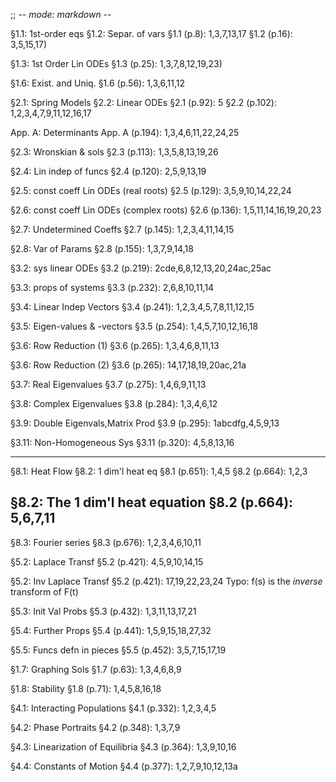 
;; -*- mode: markdown -*-


§1.1: 1st-order eqs §1.2: Separ. of vars
§1.1 (p.8): 1,3,7,13,17 §1.2 (p.16): 3,5,15,17)

§1.3: 1st Order Lin ODEs
§1.3 (p.25): 1,3,7,8,12,19,23)

§1.6: Exist. and Uniq.
§1.6 (p.56): 1,3,6,11,12

§2.1: Spring Models §2.2: Linear ODEs
§2.1 (p.92): 5 §2.2 (p.102): 1,2,3,4,7,9,11,12,16,17

App. A: Determinants
App. A (p.194): 1,3,4,6,11,22,24,25

§2.3: Wronskian & sols
§2.3 (p.113): 1,3,5,8,13,19,26

§2.4: Lin indep of funcs
§2.4 (p.120): 2,5,9,13,19

§2.5: const coeff Lin ODEs (real roots)
§2.5 (p.129): 3,5,9,10,14,22,24

§2.6: const coeff Lin ODEs (complex roots)
§2.6 (p.136): 1,5,11,14,16,19,20,23

§2.7: Undetermined Coeffs
§2.7 (p.145): 1,2,3,4,11,14,15
	 
§2.8: Var of Params
§2.8 (p.155): 1,3,7,9,14,18

§3.2: sys linear ODEs
§3.2 (p.219): 2cde,6,8,12,13,20,24ac,25ac
	 
§3.3: props of systems
§3.3 (p.232): 2,6,8,10,11,14

§3.4: Linear Indep Vectors
§3.4 (p.241): 1,2,3,4,5,7,8,11,12,15

§3.5: Eigen-values & -vectors
§3.5 (p.254): 1,4,5,7,10,12,16,18

§3.6: Row Reduction (1)
§3.6 (p.265): 1,3,4,6,8,11,13

§3.6: Row Reduction (2)
§3.6 (p.265): 14,17,18,19,20ac,21a

§3.7: Real Eigenvalues
§3.7 (p.275): 1,4,6,9,11,13
	 
§3.8: Complex Eigenvalues
§3.8 (p.284): 1,3,4,6,12
	 
§3.9: Double Eigenvals,Matrix Prod
§3.9 (p.295): 1abcdfg,4,5,9,13

§3.11: Non-Homogeneous Sys
§3.11 (p.320): 4,5,8,13,16


--------------------------------------------------------------------------------	 

§8.1: Heat Flow §8.2: 1 dim'l heat eq
§8.1 (p.651): 1,4,5 §8.2 (p.664): 1,2,3
	 
§8.2: The 1 dim'l heat equation
§8.2 (p.664): 5,6,7,11
--------------------------------------------------------------------------------	 	 


§8.3: Fourier series
§8.3 (p.676): 1,2,3,4,6,10,11
	 

§5.2: Laplace Transf
§5.2 (p.421): 4,5,9,10,14,15

§5.2: Inv Laplace Transf
§5.2 (p.421): 17,19,22,23,24 Typo: f(s) is the *inverse* transform of F(t)

§5.3: Init Val Probs
§5.3 (p.432): 1,3,11,13,17,21

§5.4: Further Props
§5.4 (p.441): 1,5,9,15,18,27,32

§5.5: Funcs defn in pieces
§5.5 (p.452): 3,5,7,15,17,19

§1.7: Graphing Sols
§1.7 (p.63): 1,3,4,6,8,9

§1.8: Stability
§1.8 (p.71): 1,4,5,8,16,18

§4.1: Interacting Populations
§4.1 (p.332): 1,2,3,4,5

§4.2: Phase Portraits 
§4.2 (p.348): 1,3,7,9

§4.3: Linearization of Equilibria
§4.3 (p.364): 1,3,9,10,16

§4.4: Constants of Motion
§4.4 (p.377): 1,2,7,9,10,12,13a


